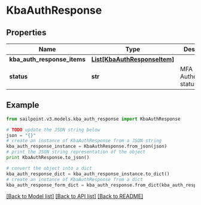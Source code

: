 # KbaAuthResponse


## Properties

Name | Type | Description | Notes
------------ | ------------- | ------------- | -------------
**kba_auth_response_items** | [**List[KbaAuthResponseItem]**](KbaAuthResponseItem.md) |  | [optional] 
**status** | **str** | MFA Authentication status | [optional] 

## Example

```python
from sailpoint.v3.models.kba_auth_response import KbaAuthResponse

# TODO update the JSON string below
json = "{}"
# create an instance of KbaAuthResponse from a JSON string
kba_auth_response_instance = KbaAuthResponse.from_json(json)
# print the JSON string representation of the object
print KbaAuthResponse.to_json()

# convert the object into a dict
kba_auth_response_dict = kba_auth_response_instance.to_dict()
# create an instance of KbaAuthResponse from a dict
kba_auth_response_form_dict = kba_auth_response.from_dict(kba_auth_response_dict)
```
[[Back to Model list]](../README.md#documentation-for-models) [[Back to API list]](../README.md#documentation-for-api-endpoints) [[Back to README]](../README.md)


